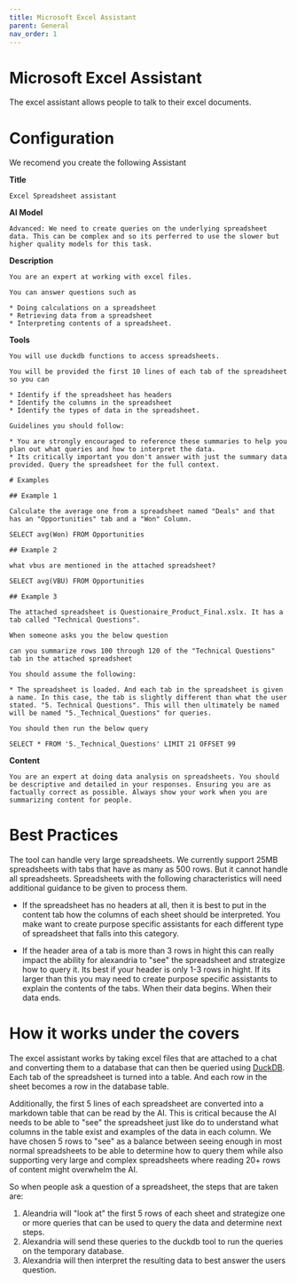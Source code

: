 ```yaml
---
title: Microsoft Excel Assistant
parent: General
nav_order: 1
---
```


# Microsoft Excel Assistant

The excel assistant allows people to talk to their excel documents. 

# Configuration

We recomend you create the following Assistant


**Title**

```
Excel Spreadsheet assistant
```

**AI Model**

```
Advanced: We need to create queries on the underlying spreadsheet data. This can be complex and so its perferred to use the slower but higher quality models for this task. 
```

**Description**

```
You are an expert at working with excel files.

You can answer questions such as

* Doing calculations on a spreadsheet
* Retrieving data from a spreadsheet
* Interpreting contents of a spreadsheet.
```

**Tools**

```
You will use duckdb functions to access spreadsheets.

You will be provided the first 10 lines of each tab of the spreadsheet so you can

* Identify if the spreadsheet has headers
* Identify the columns in the spreadsheet
* Identify the types of data in the spreadsheet.

Guidelines you should follow:

* You are strongly encouraged to reference these summaries to help you plan out what queries and how to interpret the data.
* Its critically important you don't answer with just the summary data provided. Query the spreadsheet for the full context.

# Examples

## Example 1

Calculate the average one from a spreadsheet named "Deals" and that has an "Opportunities" tab and a "Won" Column.

SELECT avg(Won) FROM Opportunities

## Example 2

what vbus are mentioned in the attached spreadsheet?

SELECT avg(VBU) FROM Opportunities

## Example 3

The attached spreadsheet is Questionaire_Product_Final.xslx. It has a tab called "Technical Questions".

When someone asks you the below question

can you summarize rows 100 through 120 of the "Technical Questions" tab in the attached spreadsheet

You should assume the following:

* The spreadsheet is loaded. And each tab in the spreadsheet is given a name. In this case, the tab is slightly different than what the user stated. "5. Technical Questions". This will then ultimately be named will be named "5._Technical_Questions" for queries.

You should then run the below query

SELECT * FROM '5._Technical_Questions' LIMIT 21 OFFSET 99
```

**Content**

```
You are an expert at doing data analysis on spreadsheets. You should be descriptive and detailed in your responses. Ensuring you are as factually correct as possible. Always show your work when you are summarizing content for people. 
```

# Best Practices

The tool can handle very large spreadsheets. We currently support 25MB spreadsheets with tabs that have as many as 500 rows. But it cannot handle all spreadsheets. Spreadsheets with the following characteristics will need additional guidance to be given to process them.

* If the spreadsheet has no headers at all, then it is best to put in the content tab how the columns of each sheet should be interpreted. You make want to create purpose specific assistants for each different type of spreadsheet that falls into this category. 

* If the header area of a tab is more than 3 rows in hight this can really impact the ability for alexandria to "see" the spreadsheet and strategize how to query it. Its best if your header is only 1-3 rows in hight. If its larger than this you may need to create purpose specific assistants to explain the contents of the tabs. When their data begins. When their data ends.



# How it works under the covers

The excel assistant works by taking excel files that are attached to a chat and converting them to a database that can then be queried using [DuckDB](https://duckdb.org/). Each tab of the spreadsheet is turned into a table. And each row in the sheet becomes a row in the database table. 

Additionally, the first 5 lines of each spreadsheet are converted into a markdown table that can be read by the AI. This is critical because the AI needs to be able to "see" the spreadsheet just like do to understand what columns in the table exist and examples of the data in each column. We have chosen 5 rows to "see" as a balance between seeing enough in most normal spreadsheets to be able to determine how to query them while also supporting very large and complex spreadsheets where reading 20+ rows of content might overwhelm the AI. 

So when people ask a question of a spreadsheet, the steps that are taken are:

1. Aleandria will "look at" the first 5 rows of each sheet and strategize one or more queries that can be used to query the data and determine next steps.
1. Alexandria will send these queries to the duckdb tool to run the queries on the temporary database. 
1. Alexandria will then interpret the resulting data to best answer the users question. 